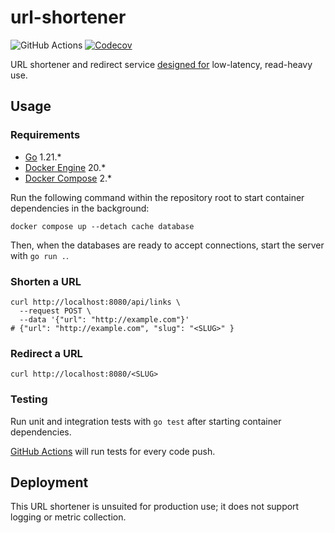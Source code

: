 # url-shortener

![GitHub Actions](https://github.com/bfdes/url-shortener/workflows/Test/badge.svg)
[![Codecov](https://codecov.io/gh/bfdes/url-shortener/branch/master/graph/badge.svg)](https://codecov.io/gh/bfdes/url-shortener)

URL shortener and redirect service [designed for](https://www.notion.so/URL-shortening-8272c692648143698859d9f3524a8b5e#a2becb53582444cfb3e9cce1dd8978ba) low-latency, read-heavy use.

## Usage

### Requirements

- [Go](https://golang.org/) 1.21.*
- [Docker Engine](https://docs.docker.com/engine/) 20.*
- [Docker Compose](https://docs.docker.com/compose/) 2.*

Run the following command within the repository root to start container dependencies in the background:

```shell
docker compose up --detach cache database
```

Then, when the databases are ready to accept connections, start the server with `go run .`.

### Shorten a URL

```shell
curl http://localhost:8080/api/links \
  --request POST \
  --data '{"url": "http://example.com"}'
# {"url": "http://example.com", "slug": "<SLUG>" }
```

### Redirect a URL

```shell
curl http://localhost:8080/<SLUG>
```

### Testing

Run unit and integration tests with `go test` after starting container dependencies.

[GitHub Actions](https://github.com/bfdes/url-shortener/actions) will run tests for every code push.

## Deployment

This URL shortener is unsuited for production use; it does not support logging or metric collection.
